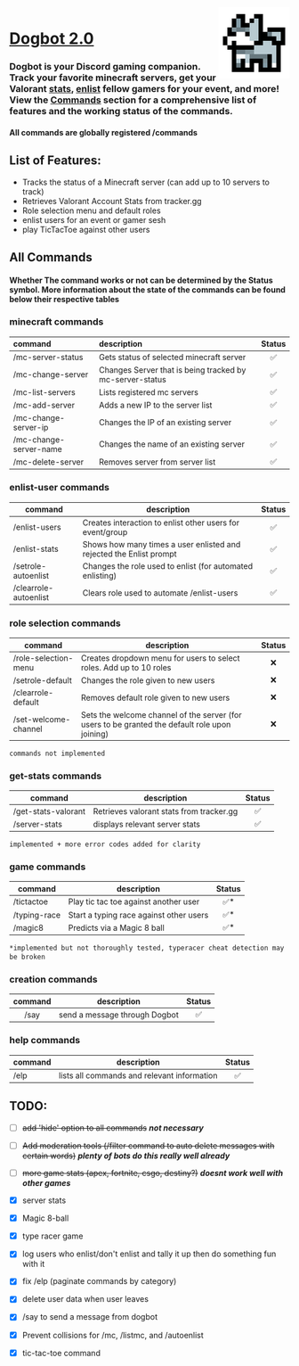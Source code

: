 <img align="right" src="https://github.com/MykelMatar/Dogbot/blob/main/src/dependencies/images/Dogbot.png">

# [Dogbot 2.0](https://discord.com/api/oauth2/authorize?client_id=848283770041532425&permissions=8&scope=bot%20applications.commands) 
  ### Dogbot is your Discord gaming companion. Track your favorite minecraft servers, get your Valorant [stats](#get-stats-commands), [enlist](#enlist-user-commands) fellow gamers for your event, and more! View the [Commands](#all-commands) section for a comprehensive list of features and the working status of the commands.
#### All commands are globally registered /commands 
  
## List of Features:
  * Tracks the status of a Minecraft server (can add up to 10 servers to track)
  * Retrieves Valorant Account Stats from tracker.gg
  * Role selection menu and default roles
  * enlist users for an event or gamer sesh 
  * play TicTacToe against other users

## All Commands
#### Whether The command works or not can be determined by the Status symbol. More information about the state of the commands can be found below their respective tables
### minecraft commands 
| command                | description                                              | Status |
|:-----------------------|:---------------------------------------------------------|:------:|
| /mc-server-status      | Gets status of selected minecraft server                 |   ✅    |
| /mc-change-server      | Changes Server that is being tracked by mc-server-status |   ✅    |
| /mc-list-servers       | Lists registered mc servers                              |   ✅    |
| /mc-add-server         | Adds a new IP to the server list                         |   ✅    |
| /mc-change-server-ip   | Changes the IP of an existing server                     |   ✅    |
| /mc-change-server-name | Changes the name of an existing server                   |   ✅    |
| /mc-delete-server      | Removes server from server list                          |   ✅    |

### enlist-user commands
| command               | description                                                         | Status |
|-----------------------|---------------------------------------------------------------------|:------:|
| /enlist-users         | Creates interaction to enlist other users for event/group           |   ✅    |
| /enlist-stats         | Shows how many times a user enlisted and rejected the Enlist prompt |   ✅    |
| /setrole-autoenlist   | Changes the role used to enlist (for automated enlisting)           |   ✅    |
| /clearrole-autoenlist | Clears role used to automate /enlist-users                          |   ✅    |

### role selection commands
| command              | description                                                                                    | Status |
|----------------------|------------------------------------------------------------------------------------------------|:------:|
| /role-selection-menu | Creates dropdown menu for users to select roles. Add up to 10 roles                            |   ❌    |
| /setrole-default     | Changes the role given to new users                                                            |   ❌    |
| /clearrole-default   | Removes default role given to new users                                                        |   ❌    |
| /set-welcome-channel | Sets the welcome channel of the server (for users to be granted the default role upon joining) |   ❌    |

    commands not implemented

### get-stats commands
| command             | description                              | Status |
|---------------------|------------------------------------------|:------:|
| /get-stats-valorant | Retrieves valorant stats from tracker.gg |   ✅    |
| /server-stats       | displays relevant server stats           |   ✅    |

    implemented + more error codes added for clarity

### game commands
| command      | description                             | Status |
|--------------|-----------------------------------------|:------:|
| /tictactoe   | Play tic tac toe against another user   |   ✅*   |
| /typing-race | Start a typing race against other users |   ✅*   |
| /magic8      | Predicts via a Magic 8 ball             |   ✅*   |

    *implemented but not thoroughly tested, typeracer cheat detection may be broken

### creation commands
| command | description                    | Status |
|:-------:|--------------------------------|:------:|
|  /say   | send a message through Dogbot  |   ✅    |


### help commands
| command       | description                                 | Status |
|:--------------|---------------------------------------------|:------:|
| /elp          | lists all commands and relevant information |   ✅    |

## TODO: 
  - [ ] ~~add 'hide' option to all commands~~ ***not necessary***
  - [ ] ~~Add moderation tools (/filter command to auto delete messages with certain words)~~ ***plenty of bots do this really well already***
  - [ ] ~~more game stats (apex, fortnite, csgo, destiny?)~~ ***doesnt work well with other games***
  - [x] server stats
  - [x] Magic 8-ball
  - [x] type racer game
  - [x] log users who enlist/don't enlist and tally it up then do something fun with it
  - [x] fix /elp (paginate commands by category)
  - [X] delete user data when user leaves
  - [x] /say to send a message from dogbot
  - [x] Prevent collisions for /mc, /listmc, and /autoenlist
  - [x] tic-tac-toe command

